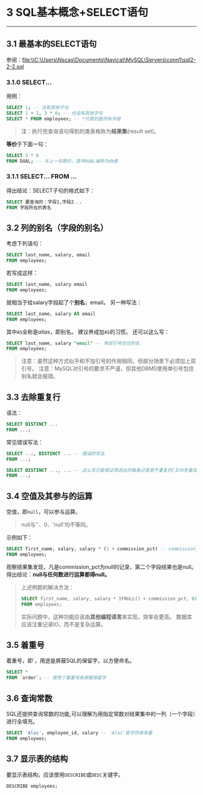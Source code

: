 # 3 SQL基本概念+SELECT语句

*****

## 3.1 最基本的SELECT语句

参阅：<file:\\C:\Users\Nscas\Documents\Navicat\MySQL\Servers\conn1\sql2-2-2.sql>

### 3.1.0 SELECT...

用例：

```sql
SELECT 1; -- 没有其他子句
SELECT 1 + 1, 3 * 6; -- 也没有其他字句
SELECT * FROM employees; -- *代表的是所有字段
```

> 注：执行完查询语句得到的类表格称为**结果集**(result set)。

**等价**于下面一句：

```sql
SELECT 3 * 6
FROM DUAL; -- 与上一句等价，其中DUAL被称为伪表
```

### 3.1.1 SELECT... FROM ...

得出结论：SELECT子句的格式如下：

```sql
SELECT 要查询的：字段1,字段2... 
FROM 字段所在的表名
```

## 3.2 列的别名（字段的别名）

考虑下列语句：

```sql
SELECT last_name, salary, email
FROM employees;
```

若写成这样：

```sql
SELECT last_name, salary email
FROM employees;
```

就相当于给salary字段起了个**别名**，email。
另一种写法：

```sql
SELECT last_name, salary AS email
FROM employees;
```

其中`AS`全称是*alias*，即别名。
建议养成加`AS`的习惯。
还可以这么写：

```sql
SELECT last_name, salary "email" -- 用双引号包住别名
FROM employees;
```

> 注意：虽然这种方式似乎和不加引号的作用相同，但部分场景下必须加上双引号。
> 注意：MySQL对引号的要求不严谨，但其他DBMS使用单引号包住别名就会报错。

## 3.3 去除重复行

语法：

```sql
SELECT DISTINCT ...
FROM ...;
```

常见错误写法：

```sql
SELECT ..., DISTINCT ... -- 错误的写法
FROM ...;

SELECT DISTINCT ..., ... -- 这么写只能保证筛选出的每条记录是不重复的(又叫多重去重)
FROM ...;
```

## 3.4 空值及其参与的运算

空值，即`null`，可以参与运算。

> null与''、0、'null'均不等同。

示例如下：
```sql
SELECT first_name, salary, salary * (1 + commission_pct) -- commission_pct部分记录中为null
FROM employees;
```

观察结果集发现，凡是commission_pct为null的记录，第二个字段结果也是null。
得出结论：**null与任何数进行运算都得null。**

> 上述例题的解决方法：
>
> ```sql
> SELECT first_name, salary, salary * IFNULL(1 + commission_pct, 0)
> FROM employees;
> ```
>
> 实际问题中，这种功能应该由**其他编程语言**来实现，效率会更高。
> 数据库应该注重记录IO，而不是复杂运算。

## 3.5 着重号

着重号，即`，用途是屏蔽SQL的保留字，以方便命名。

```sql
SELECT *
FROM `order`; -- 使用了着重号来屏蔽保留字
```

## 3.6 查询常数

SQL还提供查询常数的功能,可以理解为用指定常数对结果集中的一列（一个字段）进行全填充。

```sql
SELECT 'Alas', employee_id, salary -- 'Alas'是字符串常量
FROM employees;
```

## 3.7 显示表的结构

要显示表结构，应该使用`DESCRIBE`或`DESC`关键字。

```sql
DESCRIBE employees;
```
